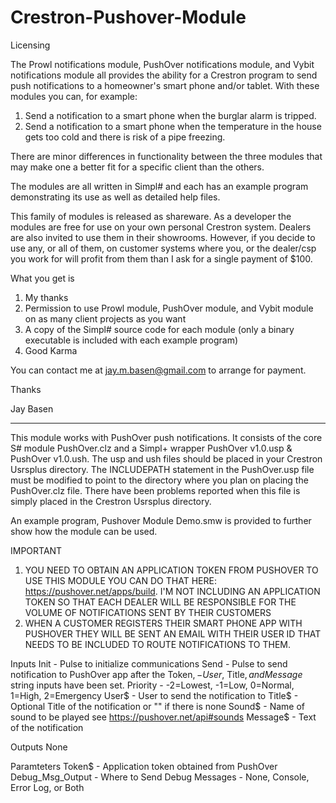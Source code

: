 # Crestron-Pushover-Module
Licensing

The Prowl notifications module, PushOver notifications module, and Vybit notifications module all provides the ability for a Crestron program to send push notifications to a homeowner's smart phone and/or tablet.   With these modules you can, for example:

1.	Send a notification to a smart phone when the burglar alarm is tripped.  
2.	Send a notification to a smart phone when the temperature in the house gets too cold and there is risk of a pipe freezing.

There are minor differences in functionality between the three modules that may make one a better fit for a specific client than the others.

The modules are all written in Simpl# and each has an example program demonstrating its use as well as detailed help files.

This family of modules is released as shareware.  As a developer the modules are free for use on your own personal Crestron system.  Dealers are also invited to use them in their showrooms.  However, if you decide to use any, or all of them, on customer systems where you, or the dealer/csp you work for will profit from them than I ask for a single payment of $100.  

What you get is 

1) My thanks
2) Permission to use Prowl module, PushOver module, and Vybit module on as many client projects as you want
3) A copy of the Simpl# source code for each module (only a binary executable is included with each example program)
4) Good Karma

You can contact me at jay.m.basen@gmail.com to arrange for payment.

Thanks

Jay Basen

_________________________________________________________

This module works with PushOver push notifications.  It consists of the 
core S# module PushOver.clz and a Simpl+ wrapper PushOver v1.0.usp
 & PushOver v1.0.ush. The usp and ush files should be placed in 
your Crestron Usrsplus directory.  The INCLUDEPATH statement in the 
PushOver.usp file must be modified to point to the directory where you plan 
on placing the PushOver.clz file.  There have been problems reported when 
this file is simply placed in the Crestron Usrsplus directory.

An example program, Pushover Module Demo.smw is provided to further show how 
the module can be used.  

IMPORTANT
1) YOU NEED TO OBTAIN AN APPLICATION TOKEN FROM PUSHOVER TO USE THIS MODULE
YOU CAN DO THAT HERE: https://pushover.net/apps/build.  I'M NOT INCLUDING
AN APPLICATION TOKEN SO THAT EACH DEALER WILL BE RESPONSIBLE FOR THE 
VOLUME OF NOTIFICATIONS SENT BY THEIR CUSTOMERS
2) WHEN A CUSTOMER REGISTERS THEIR SMART PHONE APP WITH PUSHOVER THEY WILL BE
SENT AN EMAIL WITH THEIR USER ID THAT NEEDS TO BE INCLUDED TO ROUTE NOTIFICATIONS
TO THEM.

Inputs
    Init              - Pulse to initialize communications
    Send              - Pulse to send notification to PushOver app after the Token$,
                      - User$, Title$, and Message$ string inputs have been set.
	Priority          - -2=Lowest, -1=Low, 0=Normal, 1=High, 2=Emergency
    User$             - User to send the notification to
    Title$            - Optional Title of the notification or "" if there is none
    Sound$            - Name of sound to be played see https://pushover.net/api#sounds
    Message$          - Text of the notification

Outputs
    None
		
Paramteters
    Token$           - Application token obtained from PushOver
    Debug_Msg_Output - Where to Send Debug Messages - None, Console, Error Log, or Both
